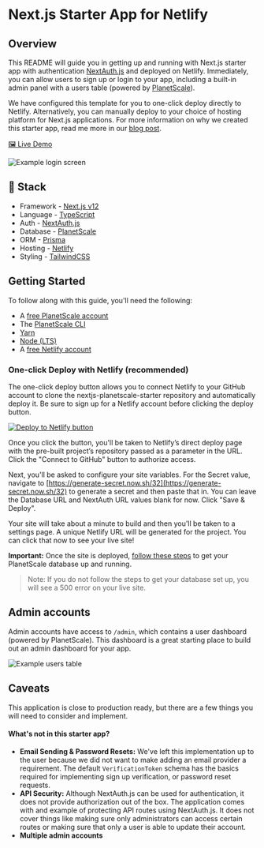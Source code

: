 # Next.js Starter App for Netlify

## Overview

This README will guide you in getting up and running with Next.js starter app with authentication [NextAuth.js](https://next-auth.js.org/) and deployed on Netlify. Immediately, you can allow users to sign up or login to your app, including a built-in admin panel with a users table (powered by [PlanetScale](https://planetscale.com)).

We have configured this template for you to one-click deploy directly to Netlify. Alternatively, you can manually deploy to your choice of hosting platform for Next.js applications. For more information on why we created this starter app, read me more in our [blog post](https://planetscale.com/blog/nextjs-netlify-planetscale-starter-app).

[🖼 Live Demo](https://nextjs-planetscale-starter.netlify.app/)

![Example login screen](https://cdn.sanity.io/images/f1avhira/production/9767f106ce5d17f93054ba6ee8a930c546283348-2874x1586.png)

## 🥞 Stack

- Framework - [Next.js v12](https://nextjs.org)
- Language - [TypeScript](https://www.typescriptlang.org/)
- Auth - [NextAuth.js](https://next-auth.js.org/)
- Database - [PlanetScale](https://planetscale.com)
- ORM - [Prisma](https://prisma.io)
- Hosting - [Netlify](https://netlify.com)
- Styling - [TailwindCSS](https://tailwindcss.com)

## Getting Started

To follow along with this guide, you'll need the following:

- A [free PlanetScale account](https://auth.planetscale.com/sign-up)
- The [PlanetScale CLI](https://github.com/planetscale/cli#installation)
- [Yarn](https://yarnpkg.com/getting-started/install)
- [Node (LTS)](https://nodejs.org/en/)
- A [free Netlify account](https://app.netlify.com/signup)

### One-click Deploy with Netlify (recommended)

The one-click deploy button allows you to connect Netlify to your GitHub account to clone the nextjs-planetscale-starter repository and automatically deploy it. Be sure to sign up for a Netlify account before clicking the deploy button.

[![Deploy to Netlify button](https://www.netlify.com/img/deploy/button.svg)](https://app.netlify.com/start/deploy?repository=https://github.com/planetscale/nextjs-planetscale-starter)

Once you click the button, you'll be taken to Netlify’s direct deploy page with the pre-built project’s repository passed as a parameter in the URL. Click the "Connect to GitHub" button to authorize access.

Next, you'll be asked to configure your site variables. For the Secret value, navigate to [https://generate-secret.now.sh/32](https://generate-secret.now.sh/32) to generate a secret and then paste that in. You can leave the Database URL and NextAuth URL values blank for now. Click "Save & Deploy".

Your site will take about a minute to build and then you'll be taken to a settings page. A unique Netlify URL will be generated for the project. You can click that now to see your live site!

**Important:** Once the site is deployed, [follow these steps](https://planetscale.com/docs/tutorials/nextjs-planetscale-netlify-template) to get your PlanetScale database up and running.

> Note: If you do not follow the steps to get your database set up, you will see a 500 error on your live site.

## Admin accounts

Admin accounts have access to `/admin`, which contains a user dashboard (powered by PlanetScale). This dashboard is a great starting place to build out an admin dashboard for your app.

![Example users table](https://cdn.sanity.io/images/f1avhira/production/e2f1b5c5d47887315b2fa17f4039ee9c638e798e-2876x1588.png)

## Caveats

This application is close to production ready, but there are a few things you will need to consider and implement.

#### What's not in this starter app?

- **Email Sending & Password Resets:**
We've left this implementation up to the user because we did not want to make adding an email provider a requirement. The default `VerificationToken` schema has the basics required for implementing sign up verification, or password reset requests.
- **API Security:** Although NextAuth.js can be used for authentication, it does not provide authorization out of the box. The application comes with and example of protecting API routes using NextAuth.js. It does not cover things like making sure only administrators can access certain routes or making sure that only a user is able to update their account.
- **Multiple admin accounts**
